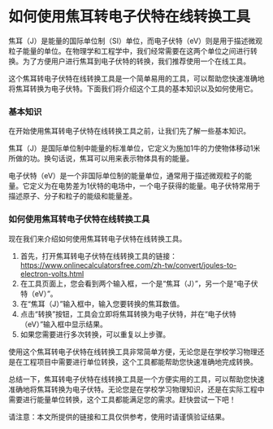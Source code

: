 如何使用焦耳转电子伏特在线转换工具
=================

焦耳（J）是能量的国际单位制（SI）单位，而电子伏特（eV）则是用于描述微观粒子能量的单位。在物理学和工程学中，我们经常需要在这两个单位之间进行转换。为了方便用户进行焦耳到电子伏特的转换，我们推荐使用一个在线工具。

这个焦耳转电子伏特在线转换工具是一个简单易用的工具，可以帮助您快速准确地将焦耳转换为电子伏特。下面我们将介绍这个工具的基本知识以及如何使用它。

### 基本知识

在开始使用焦耳转电子伏特在线转换工具之前，让我们先了解一些基本知识。

焦耳（J）是国际单位制中能量的标准单位，它定义为施加1牛的力使物体移动1米所做的功。换句话说，焦耳可以用来表示物体具有的能量。

电子伏特（eV）是一个非国际单位制的能量单位，通常用于描述微观粒子的能量。它定义为在电势差为1伏特的电场中，一个电子获得的能量。电子伏特常用于描述原子、分子和粒子的能级和能量差。

### 如何使用焦耳转电子伏特在线转换工具

现在我们来介绍如何使用焦耳转电子伏特在线转换工具。

1. 首先，打开焦耳转电子伏特在线转换工具的链接：<https://www.onlinecalculatorsfree.com/zh-tw/convert/joules-to-electron-volts.html>
2. 在工具页面上，您会看到两个输入框，一个是“焦耳（J）”，另一个是“电子伏特（eV）”。
3. 在“焦耳（J）”输入框中，输入您要转换的焦耳数值。
4. 点击“转换”按钮，工具会立即将焦耳转换为电子伏特，并在“电子伏特（eV）”输入框中显示结果。
5. 如果您需要进行多次转换，可以重复以上步骤。

使用这个焦耳转电子伏特在线转换工具非常简单方便，无论您是在学校学习物理还是在工程项目中需要进行单位转换，这个工具都能帮助您快速准确地完成转换。

总结一下，焦耳转电子伏特在线转换工具是一个方便实用的工具，可以帮助您快速准确地将焦耳转换为电子伏特。无论您是在学校学习物理知识，还是在实际工程中需要进行能量单位转换，这个工具都能满足您的需求。赶快尝试一下吧！

请注意：本文所提供的链接和工具仅供参考，使用时请谨慎验证结果。